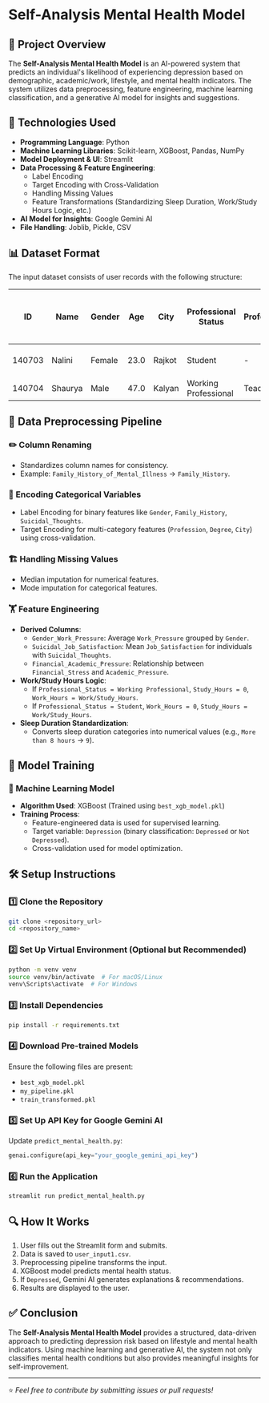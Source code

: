 # Self-Analysis Mental Health Model

## 📌 Project Overview
The **Self-Analysis Mental Health Model** is an AI-powered system that predicts an individual's likelihood of experiencing depression based on demographic, academic/work, lifestyle, and mental health indicators. The system utilizes data preprocessing, feature engineering, machine learning classification, and a generative AI model for insights and suggestions.

## 🚀 Technologies Used
- **Programming Language**: Python
- **Machine Learning Libraries**: Scikit-learn, XGBoost, Pandas, NumPy
- **Model Deployment & UI**: Streamlit
- **Data Processing & Feature Engineering**:
  - Label Encoding
  - Target Encoding with Cross-Validation
  - Handling Missing Values
  - Feature Transformations (Standardizing Sleep Duration, Work/Study Hours Logic, etc.)
- **AI Model for Insights**: Google Gemini AI
- **File Handling**: Joblib, Pickle, CSV

## 📊 Dataset Format
The input dataset consists of user records with the following structure:

| ID | Name | Gender | Age | City | Professional Status | Profession | Academic Pressure | Work Pressure | CGPA | Study Satisfaction | Job Satisfaction | Sleep Duration | Dietary Habits | Degree | Suicidal Thoughts | Work/Study Hours | Financial Stress | Family History of Mental Illness |
|----|------|--------|-----|------|--------------------|------------|-------------------|--------------|------|------------------|-----------------|---------------|--------------|--------|----------------|----------------|----------------|------------------------------|
| 140703 | Nalini | Female | 23.0 | Rajkot | Student | - | 5.0 | - | 6.84 | 1.0 | - | More than 8 hours | Moderate | BSc | Yes | 10.0 | 4.0 | No |
| 140704 | Shaurya | Male | 47.0 | Kalyan | Working Professional | Teacher | - | 5.0 | - | 5.0 | 7-8 hours | Moderate | BCA | Yes | 3.0 | 4.0 | No |

## 🔧 Data Preprocessing Pipeline
### ✏️ Column Renaming
- Standardizes column names for consistency.
- Example: `Family_History_of_Mental_Illness` → `Family_History`.

### 🔄 Encoding Categorical Variables
- Label Encoding for binary features like `Gender`, `Family_History`, `Suicidal_Thoughts`.
- Target Encoding for multi-category features (`Profession`, `Degree`, `City`) using cross-validation.

### 🏗️ Handling Missing Values
- Median imputation for numerical features.
- Mode imputation for categorical features.

### 🏋️ Feature Engineering
- **Derived Columns**:
  - `Gender_Work_Pressure`: Average `Work_Pressure` grouped by `Gender`.
  - `Suicidal_Job_Satisfaction`: Mean `Job_Satisfaction` for individuals with `Suicidal_Thoughts`.
  - `Financial_Academic_Pressure`: Relationship between `Financial_Stress` and `Academic_Pressure`.
- **Work/Study Hours Logic**:
  - If `Professional_Status = Working Professional`, `Study_Hours = 0`, `Work_Hours = Work/Study_Hours`.
  - If `Professional_Status = Student`, `Work_Hours = 0`, `Study_Hours = Work/Study_Hours`.
- **Sleep Duration Standardization**:
  - Converts sleep duration categories into numerical values (e.g., `More than 8 hours` → `9`).

## 🎯 Model Training
### 🧠 Machine Learning Model
- **Algorithm Used**: XGBoost (Trained using `best_xgb_model.pkl`)
- **Training Process**:
  - Feature-engineered data is used for supervised learning.
  - Target variable: `Depression` (binary classification: `Depressed` or `Not Depressed`).
  - Cross-validation used for model optimization.

## 🛠️ Setup Instructions
### 1️⃣ Clone the Repository
```bash
git clone <repository_url>
cd <repository_name>
```

### 2️⃣ Set Up Virtual Environment (Optional but Recommended)
```bash
python -m venv venv
source venv/bin/activate  # For macOS/Linux
venv\Scripts\activate  # For Windows
```

### 3️⃣ Install Dependencies
```bash
pip install -r requirements.txt
```

### 4️⃣ Download Pre-trained Models
Ensure the following files are present:
- `best_xgb_model.pkl`
- `my_pipeline.pkl`
- `train_transformed.pkl`

### 5️⃣ Set Up API Key for Google Gemini AI
Update `predict_mental_health.py`:
```python
genai.configure(api_key="your_google_gemini_api_key")
```

### 6️⃣ Run the Application
```bash
streamlit run predict_mental_health.py
```

## 🔍 How It Works
1. User fills out the Streamlit form and submits.
2. Data is saved to `user_input1.csv`.
3. Preprocessing pipeline transforms the input.
4. XGBoost model predicts mental health status.
5. If `Depressed`, Gemini AI generates explanations & recommendations.
6. Results are displayed to the user.

## ✅ Conclusion
The **Self-Analysis Mental Health Model** provides a structured, data-driven approach to predicting depression risk based on lifestyle and mental health indicators. Using machine learning and generative AI, the system not only classifies mental health conditions but also provides meaningful insights for self-improvement.

---

⭐ *Feel free to contribute by submitting issues or pull requests!*

